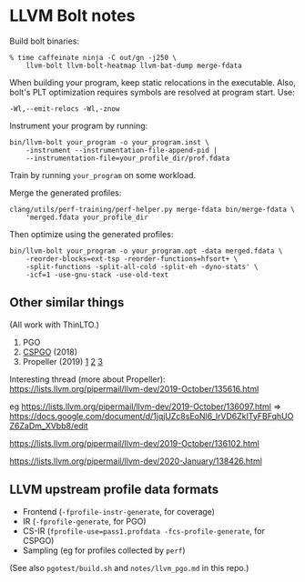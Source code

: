 LLVM Bolt notes
===============

Build bolt binaries:

```
% time caffeinate ninja -C out/gn -j250 \
    llvm-bolt llvm-bolt-heatmap llvm-bat-dump merge-fdata
```


When building your program, keep static relocations in the executable.
Also, bolt's PLT optimization requires symbols are resolved at program start.
Use:

```
-Wl,--emit-relocs -Wl,-znow
```

Instrument your program by running:

```
bin/llvm-bolt your_program -o your_program.inst \
    -instrument --instrumentation-file-append-pid |
    --instrumentation-file=your_profile_dir/prof.fdata
```

Train by running `your_program` on some workload.

Merge the generated profiles:

```
clang/utils/perf-training/perf-helper.py merge-fdata bin/merge-fdata \
    'merged.fdata your_profile_dir
```

Then optimize using the generated profiles:

```
bin/llvm-bolt your_program -o your_program.opt -data merged.fdata \
    -reorder-blocks=ext-tsp -reorder-functions=hfsort+ \
    -split-functions -split-all-cold -split-eh -dyno-stats' \
    -icf=1 -use-gnu-stack -use-old-text
```

Other similar things
--------------------

(All work with ThinLTO.)

1. PGO
2. [CSPGO](https://reviews.llvm.org/D54175) (2018)
3. Propeller (2019)
   [1](https://github.com/google/llvm-propeller/blob/424c3b885e60d8ff9446b16df39d84fbf6596aec/Propeller_RFC.pdf)
   [2](https://lists.llvm.org/pipermail/llvm-dev/2019-September/135393.html)
   [3](https://github.com/google/llvm-propeller/blob/main/ArtifactEvaluation/Scripts/optimize_clang.sh)


Interesting thread (more about Propeller):
<https://lists.llvm.org/pipermail/llvm-dev/2019-October/135616.html>

eg
<https://lists.llvm.org/pipermail/llvm-dev/2019-October/136097.html> =>
<https://docs.google.com/document/d/1jqjUZc8sEoNl6_lrVD6ZkITyFBFqhUOZ6ZaDm_XVbb8/edit>

<https://lists.llvm.org/pipermail/llvm-dev/2019-October/136102.html>

<https://lists.llvm.org/pipermail/llvm-dev/2020-January/138426.html>

LLVM upstream profile data formats
----------------------------------

* Frontend (`-fprofile-instr-generate`, for coverage)
* IR (`-fprofile-generate`, for PGO)
* CS-IR (`fprofile-use=pass1.profdata -fcs-profile-generate`, for CSPGO)
* Sampling (eg for profiles collected by `perf`)

(See also `pgotest/build.sh` and `notes/llvm_pgo.md` in this repo.)
